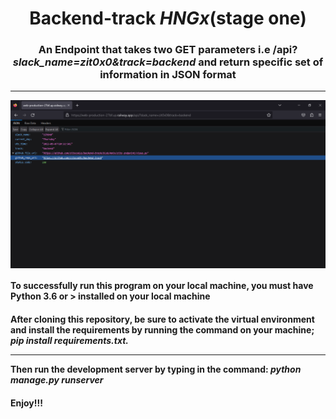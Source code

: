 <h1 align="center">Backend-track <em>HNGx</em>(stage one)</h1>
<h3 align="center">An Endpoint that takes two GET parameters i.e /api?<em>slack_name=zit0x0&track=backend</em> and return specific set of information in JSON format</h3>
<hr>
<img src="endpoint.png" align="center" />
<h4>To successfully run this program on your local machine, you must have Python 3.6 or > installed on your local machine</h4>
<h4>After cloning this repository, be sure to activate the virtual environment and install the requirements by running the command on your machine; <em>pip install requirements.txt.
<hr>
</em>Then run the development server by typing in the command: <em>python manage.py runserver</em></h4>
<h4><b>Enjoy!!!</b></h4>
